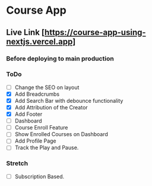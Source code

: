 # Course App

## Live Link [https://course-app-using-nextjs.vercel.app]

### Before deploying to main production

### ToDo

- [ ] Change the SEO on layout
- [x] Add Breadcrumbs
- [x] Add Search Bar with debounce functionality
- [x] Add Attribution of the Creator
- [x] Add Footer
- [ ] Dashboard
- [ ] Course Enroll Feature
- [ ] Show Enrolled Courses on Dashboard
- [ ] Add Profile Page
- [ ] Track the Play and Pause.

### Stretch

- [ ] Subscription Based.
